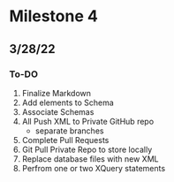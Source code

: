 # Milestone 4
## 3/28/22
### To-DO
1. Finalize Markdown 
1. Add elements to Schema 
1. Associate Schemas 
1. All Push XML to Private GitHub repo 
    - separate branches
1. Complete Pull Requests 
1. Git Pull Private Repo to store locally 
1. Replace database files with new XML 
1. Perfrom one or two XQuery statements 
